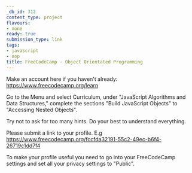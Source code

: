 ```yaml
---
_db_id: 312
content_type: project
flavours:
- none
ready: true
submission_type: link
tags:
- javascript
- oop
title: FreeCodeCamp - Object Orientated Programming
---
```


Make an account here if you haven't already: https://www.freecodecamp.org/learn

Go to the Menu and select Curriculum, under "JavaScript Algorithms and Data Structures," complete the sections "Build JavaScript Objects" to "Accessing Nested Objects".

Try not to ask for too many hints. Do your best to understand everything.

Please submit a link to your profile. E.g https://www.freecodecamp.org/fccfda32191-55c2-49ec-b6f4-26719c1dd7f4

To make your profile useful you need to go into your FreeCodeCamp settings and set all your privacy settings to "Public".